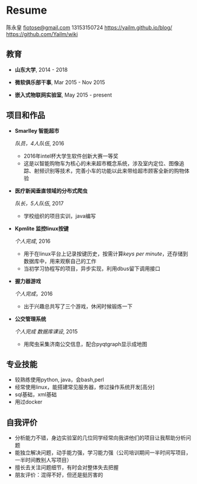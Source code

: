 Resume
======

陈永皇
fiotose@gmail.com
13153150724
<https://yailm.github.io/blog/>
<https://github.com/Yailm/wiki>

教育
----

*   **山东大学**, 2014 - 2018

*   **微软俱乐部干事**, Mar 2015 - Nov 2015

*   **嵌入式物联网实验室**, May 2015 - present

项目和作品
----------

*   **Smarlley 智能超市**

    *队员，4人队伍*, 2016
    -   2016年intel杯大学生软件创新大赛一等奖
    -   这是以智能购物车为核心的未来超市概念系统，涉及室内定位、图像追踪、射频识别等技术，完善小车的功能以此来带给超市顾客全新的购物体验

*   **医疗新闻垂直领域的分布式爬虫**

    *队长，5人队伍*, 2017
    - 学校组织的项目实训，java编写

*   **Kpmlite 监控linux按键**

    *个人完成*, 2016
    -   用于在linux平台上记录按键历史，按需计算*keys per minute*，还存储到数据库中，用来观察自己的工作
    -   当初学习协程写的项目，异步实现，利用dbus留下调用接口

*   **握力器游戏**

    *个人完成*，2016
    -   出于兴趣总共写了三个游戏，休闲时候锻炼一下

*   **公交管理系统**

    *个人完成 数据库课设*, 2015

    -   用爬虫采集济南公交信息，配合pyqtgraph显示成地图

专业技能
--------

*   较熟练使用python, java，会bash,perl
*   经常使用linux，能搭建常见服务器，修过操作系统开发[高分]
*   sql基础，xml基础
*   用过docker

自我评价
--------

*   分析能力不错，身边实验室的几位同学经常向我讲他们的项目让我帮助分析问题
*   能独立解决问题，动手能力强，学习能力强（公司培训期间一半时间写项目，一半时间教别人写项目）
*   擅长去关注问题细节，有时会对整体失去把握
*   朋友评价：混得不好，但还是挺厉害的
